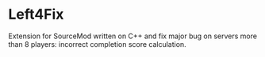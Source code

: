 Left4Fix
========

Extension for SourceMod written on C++ and fix major bug on servers more than 8 players: incorrect completion score calculation.